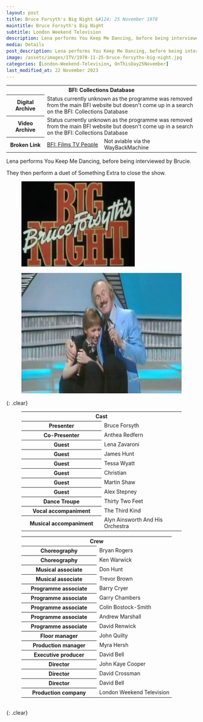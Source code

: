 ```yaml
---
layout: post
title: Bruce Forsyth's Big Night &#124; 25 November 1978
maintitle: Bruce Forsyth's Big Night
subtitle: London Weekend Television
description: Lena performs You Keep Me Dancing, before being interviewed by Brucie. They then perform a duet on Something Extra to close the show.
media: Details
post_description: Lena performs You Keep Me Dancing, before being interviewed by Brucie. They then perform a duet on Something Extra to close the show.
image: /assets/images/ITV/1978-11-25-bruce-forsyths-big-night.jpg
categories: [London-Weekend-Television, OnThisDay25November]
last_modified_at: 22 November 2023
---
```


<table>
<tr>
<th colspan="3">BFI: Collections Database</th>
</tr>
<tr>
<th style="width:20%;">Digital Archive</th>
<td colspan="2" style="width:80%;">Status currently unknown as the programme was removed from the main BFI website but doesn't come up in a search on the BFI: Collections Database</td>
</tr>
<tr>
<th style="width:20%;">Video Archive</th>
<td colspan="2" style="width:80%;">Status currently unknown as the programme was removed from the main BFI website but doesn't come up in a search on the BFI: Collections Database</td>
</tr>
<tr>
<th style="width:20%;">Broken Link</th>
<td style="width:30%;"><a class="external-link" href="https://www.bfi.org.uk/films-tv-people/4ce2b87a3d2f7">BFI: Films TV People</a></td>
<td style="width:50%;">Not aviable via the WayBackMachine</td>
</tr>
</table>

Lena performs You Keep Me Dancing, before being interviewed by Brucie.

They then perform a duet of Something Extra to close the show.


<figure class="fig1">
<img src="/assets/images/ITV/1978-11-25-bruce-forsyths-big-night-01.jpg" class="full-width">
</figure>

<figure class="fig2">
<img src="/assets/images/ITV/1978-11-25-bruce-forsyths-big-night-02.jpg" class="full-width">
</figure>

{: .clear}

<figure class="fig1">
<table>
<tr><th colspan="2">Cast</th></tr>
<tr><th style="width:50%;">Presenter</th><td style="width:50%;">Bruce Forsyth</td></tr>
<tr><th>Co-Presenter</th><td>Anthea Redfern</td></tr>
<tr><th>Guest</th><td>Lena Zavaroni</td></tr>
<tr><th>Guest</th><td>James Hunt</td></tr>
<tr><th>Guest</th><td>Tessa Wyatt</td></tr>
<tr><th>Guest</th><td>Christian</td></tr>
<tr><th>Guest</th><td>Martin Shaw</td></tr>
<tr><th>Guest</th><td>Alex Stepney</td></tr>
<tr><th>Dance Troupe</th><td>Thirty Two Feet</td></tr>
<tr><th>Vocal accompaniment</th><td>The Third Kind</td></tr>
<tr><th>Musical accompaniment</th><td>Alyn Ainsworth And His Orchestra</td></tr>
</table>
</figure>

<figure class="fig2">
<table>
<tr><th colspan="2">Crew</th></tr>
<tr><th style="width:50%;">Choreography</th><td style="width:50%;">Bryan Rogers</td></tr>
<tr><th>Choreography</th><td>Ken Warwick</td></tr>
<tr><th>Musical associate</th><td>Don Hunt</td></tr>
<tr><th>Musical associate</th><td>Trevor Brown</td></tr>
<tr><th>Programme associate</th><td>Barry Cryer</td></tr>
<tr><th>Programme associate</th><td>Garry Chambers</td></tr>
<tr><th>Programme associate</th><td>Colin Bostock-Smith</td></tr>
<tr><th>Programme associate</th><td>Andrew Marshall</td></tr>
<tr><th>Programme associate</th><td>David Renwick</td></tr>
<tr><th>Floor manager</th><td>John Quilty</td></tr>
<tr><th>Production manager</th><td>Myra Hersh</td></tr>
<tr><th>Executive producer</th><td>David Bell</td></tr>
<tr><th>Director</th><td>John Kaye Cooper</td></tr>
<tr><th>Director</th><td>David Crossman</td></tr>
<tr><th>Director</th><td>David Bell</td></tr>
<tr><th>Production company</th><td>London Weekend Television</td></tr>
</table>
</figure>

<br />{: .clear}

